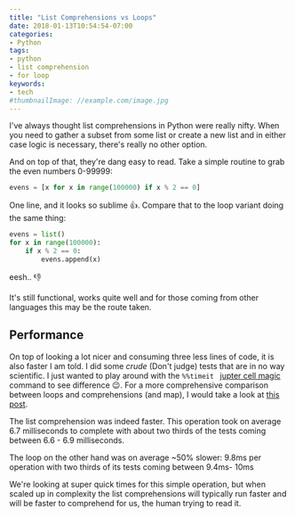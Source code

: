 ```yaml
---
title: "List Comprehensions vs Loops"
date: 2018-01-13T10:54:54-07:00
categories:
- Python
tags:
- python
- list comprehension
- for loop
keywords:
- tech
#thumbnailImage: //example.com/image.jpg
---
```


<!--more-->



I've always thought list comprehensions in Python were really nifty. When you need to gather a subset from some list or create a new list and in either case logic is necessary, there's really no other option.

And on top of that, they're dang easy to read. Take a simple routine to grab the even numbers 0-99999:

```python
evens = [x for x in range(100000) if x % 2 == 0]
```
One line, and it looks so sublime :+1:. Compare that to the loop variant doing the same thing:

```python
evens = list()
for x in range(100000):
    if x % 2 == 0:
        evens.append(x)
```
eesh.. :-1:

It's still functional, works quite well and for those coming from other languages this may be the route taken.

## Performance
On top of looking a lot nicer and consuming three less lines of code, it is also faster  I am told. I did some *crude* (Don't judge) tests that are in no way scientific. I just wanted to play around with the ```%%timeit ``` [jupter cell magic](http://ipython.readthedocs.io/en/stable/interactive/magics.html) command to see difference :wink:. For a more comprehensive comparison between loops and comprehensions (and map), I would take a look at [this post](http://ipython.readthedocs.io/en/stable/interactive/magics.html).

The list comprehension was indeed faster. This operation took on average 6.7 milliseconds to complete with about two thirds of the tests coming between 6.6 - 6.9 milliseconds.

The loop on the other hand was on average ~50% slower: 9.8ms per operation with two thirds of its tests coming between 9.4ms- 10ms

We're looking at super quick times for this simple operation, but when scaled up in complexity the list comprehensions will typically run faster and will be faster to comprehend for us, the human trying to read it.
